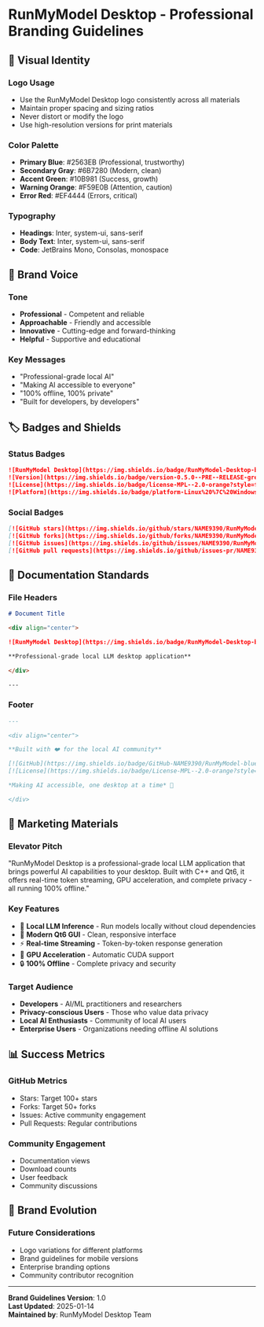 # RunMyModel Desktop - Professional Branding Guidelines

## 🎨 **Visual Identity**

### Logo Usage
- Use the RunMyModel Desktop logo consistently across all materials
- Maintain proper spacing and sizing ratios
- Never distort or modify the logo
- Use high-resolution versions for print materials

### Color Palette
- **Primary Blue**: #2563EB (Professional, trustworthy)
- **Secondary Gray**: #6B7280 (Modern, clean)
- **Accent Green**: #10B981 (Success, growth)
- **Warning Orange**: #F59E0B (Attention, caution)
- **Error Red**: #EF4444 (Errors, critical)

### Typography
- **Headings**: Inter, system-ui, sans-serif
- **Body Text**: Inter, system-ui, sans-serif
- **Code**: JetBrains Mono, Consolas, monospace

## 📱 **Brand Voice**

### Tone
- **Professional** - Competent and reliable
- **Approachable** - Friendly and accessible
- **Innovative** - Cutting-edge and forward-thinking
- **Helpful** - Supportive and educational

### Key Messages
- "Professional-grade local AI"
- "Making AI accessible to everyone"
- "100% offline, 100% private"
- "Built for developers, by developers"

## 🏷️ **Badges and Shields**

### Status Badges
```markdown
![RunMyModel Desktop](https://img.shields.io/badge/RunMyModel-Desktop-blue?style=for-the-badge&logo=qt)
![Version](https://img.shields.io/badge/version-0.5.0--PRE--RELEASE-green?style=for-the-badge)
![License](https://img.shields.io/badge/license-MPL--2.0-orange?style=for-the-badge)
![Platform](https://img.shields.io/badge/platform-Linux%20%7C%20Windows-lightgrey?style=for-the-badge)
```

### Social Badges
```markdown
[![GitHub stars](https://img.shields.io/github/stars/NAME9390/RunMyModel?style=social)](https://github.com/NAME9390/RunMyModel/stargazers)
[![GitHub forks](https://img.shields.io/github/forks/NAME9390/RunMyModel?style=social)](https://github.com/NAME9390/RunMyModel/network/members)
[![GitHub issues](https://img.shields.io/github/issues/NAME9390/RunMyModel)](https://github.com/NAME9390/RunMyModel/issues)
[![GitHub pull requests](https://img.shields.io/github/issues-pr/NAME9390/RunMyModel)](https://github.com/NAME9390/RunMyModel/pulls)
```

## 📄 **Documentation Standards**

### File Headers
```markdown
# Document Title

<div align="center">

![RunMyModel Desktop](https://img.shields.io/badge/RunMyModel-Desktop-blue?style=for-the-badge&logo=qt)

**Professional-grade local LLM desktop application**

</div>

---
```

### Footer
```markdown
---

<div align="center">

**Built with ❤️ for the local AI community**

[![GitHub](https://img.shields.io/badge/GitHub-NAME9390/RunMyModel-blue?style=flat-square&logo=github)](https://github.com/NAME9390/RunMyModel)
[![License](https://img.shields.io/badge/License-MPL--2.0-orange?style=flat-square)](LICENSE)

*Making AI accessible, one desktop at a time* 🚀

</div>
```

## 🎯 **Marketing Materials**

### Elevator Pitch
"RunMyModel Desktop is a professional-grade local LLM application that brings powerful AI capabilities to your desktop. Built with C++ and Qt6, it offers real-time token streaming, GPU acceleration, and complete privacy - all running 100% offline."

### Key Features
- 🤖 **Local LLM Inference** - Run models locally without cloud dependencies
- 🎨 **Modern Qt6 GUI** - Clean, responsive interface
- ⚡ **Real-time Streaming** - Token-by-token response generation
- 🚀 **GPU Acceleration** - Automatic CUDA support
- 🔒 **100% Offline** - Complete privacy and security

### Target Audience
- **Developers** - AI/ML practitioners and researchers
- **Privacy-conscious Users** - Those who value data privacy
- **Local AI Enthusiasts** - Community of local AI users
- **Enterprise Users** - Organizations needing offline AI solutions

## 📊 **Success Metrics**

### GitHub Metrics
- Stars: Target 100+ stars
- Forks: Target 50+ forks
- Issues: Active community engagement
- Pull Requests: Regular contributions

### Community Engagement
- Documentation views
- Download counts
- User feedback
- Community discussions

## 🔄 **Brand Evolution**

### Future Considerations
- Logo variations for different platforms
- Brand guidelines for mobile versions
- Enterprise branding options
- Community contributor recognition

---

**Brand Guidelines Version**: 1.0  
**Last Updated**: 2025-01-14  
**Maintained by**: RunMyModel Desktop Team